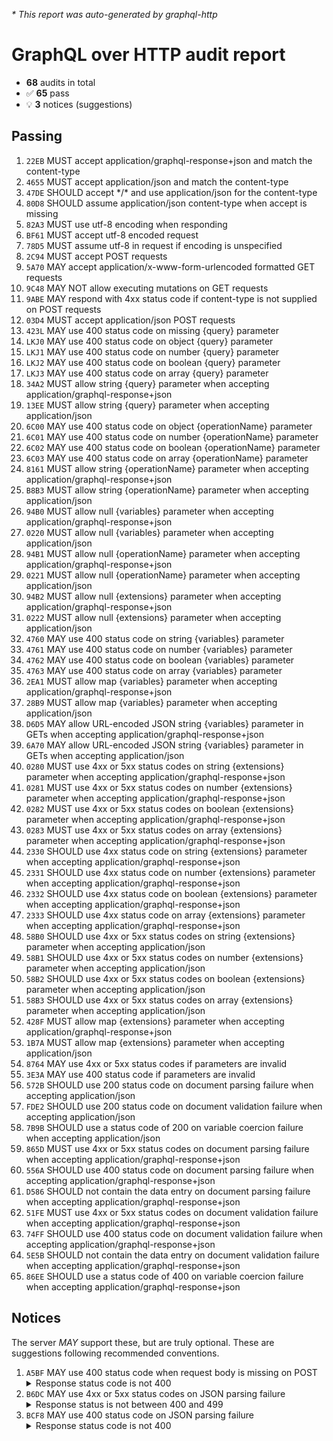 <i>* This report was auto-generated by graphql-http</i>

<h1>GraphQL over HTTP audit report</h1>

<ul>
<li><b>68</b> audits in total</li>
<li><span style="font-family: monospace">✅</span> <b>65</b> pass</li>
<li><span style="font-family: monospace">💡</span> <b>3</b> notices (suggestions)</li>
</ul>

<h2>Passing</h2>
<ol>
<li><code>22EB</code> MUST accept application/graphql-response+json and match the content-type</li>
<li><code>4655</code> MUST accept application/json and match the content-type</li>
<li><code>47DE</code> SHOULD accept */* and use application/json for the content-type</li>
<li><code>80D8</code> SHOULD assume application/json content-type when accept is missing</li>
<li><code>82A3</code> MUST use utf-8 encoding when responding</li>
<li><code>BF61</code> MUST accept utf-8 encoded request</li>
<li><code>78D5</code> MUST assume utf-8 in request if encoding is unspecified</li>
<li><code>2C94</code> MUST accept POST requests</li>
<li><code>5A70</code> MAY accept application/x-www-form-urlencoded formatted GET requests</li>
<li><code>9C48</code> MAY NOT allow executing mutations on GET requests</li>
<li><code>9ABE</code> MAY respond with 4xx status code if content-type is not supplied on POST requests</li>
<li><code>03D4</code> MUST accept application/json POST requests</li>
<li><code>423L</code> MAY use 400 status code on missing {query} parameter</li>
<li><code>LKJ0</code> MAY use 400 status code on object {query} parameter</li>
<li><code>LKJ1</code> MAY use 400 status code on number {query} parameter</li>
<li><code>LKJ2</code> MAY use 400 status code on boolean {query} parameter</li>
<li><code>LKJ3</code> MAY use 400 status code on array {query} parameter</li>
<li><code>34A2</code> MUST allow string {query} parameter when accepting application/graphql-response+json</li>
<li><code>13EE</code> MUST allow string {query} parameter when accepting application/json</li>
<li><code>6C00</code> MAY use 400 status code on object {operationName} parameter</li>
<li><code>6C01</code> MAY use 400 status code on number {operationName} parameter</li>
<li><code>6C02</code> MAY use 400 status code on boolean {operationName} parameter</li>
<li><code>6C03</code> MAY use 400 status code on array {operationName} parameter</li>
<li><code>8161</code> MUST allow string {operationName} parameter when accepting application/graphql-response+json</li>
<li><code>B8B3</code> MUST allow string {operationName} parameter when accepting application/json</li>
<li><code>94B0</code> MUST allow null {variables} parameter when accepting application/graphql-response+json</li>
<li><code>0220</code> MUST allow null {variables} parameter when accepting application/json</li>
<li><code>94B1</code> MUST allow null {operationName} parameter when accepting application/graphql-response+json</li>
<li><code>0221</code> MUST allow null {operationName} parameter when accepting application/json</li>
<li><code>94B2</code> MUST allow null {extensions} parameter when accepting application/graphql-response+json</li>
<li><code>0222</code> MUST allow null {extensions} parameter when accepting application/json</li>
<li><code>4760</code> MAY use 400 status code on string {variables} parameter</li>
<li><code>4761</code> MAY use 400 status code on number {variables} parameter</li>
<li><code>4762</code> MAY use 400 status code on boolean {variables} parameter</li>
<li><code>4763</code> MAY use 400 status code on array {variables} parameter</li>
<li><code>2EA1</code> MUST allow map {variables} parameter when accepting application/graphql-response+json</li>
<li><code>28B9</code> MUST allow map {variables} parameter when accepting application/json</li>
<li><code>D6D5</code> MAY allow URL-encoded JSON string {variables} parameter in GETs when accepting application/graphql-response+json</li>
<li><code>6A70</code> MAY allow URL-encoded JSON string {variables} parameter in GETs when accepting application/json</li>
<li><code>0280</code> MUST use 4xx or 5xx status codes on string {extensions} parameter when accepting application/graphql-response+json</li>
<li><code>0281</code> MUST use 4xx or 5xx status codes on number {extensions} parameter when accepting application/graphql-response+json</li>
<li><code>0282</code> MUST use 4xx or 5xx status codes on boolean {extensions} parameter when accepting application/graphql-response+json</li>
<li><code>0283</code> MUST use 4xx or 5xx status codes on array {extensions} parameter when accepting application/graphql-response+json</li>
<li><code>2330</code> SHOULD use 4xx status code on string {extensions} parameter when accepting application/graphql-response+json</li>
<li><code>2331</code> SHOULD use 4xx status code on number {extensions} parameter when accepting application/graphql-response+json</li>
<li><code>2332</code> SHOULD use 4xx status code on boolean {extensions} parameter when accepting application/graphql-response+json</li>
<li><code>2333</code> SHOULD use 4xx status code on array {extensions} parameter when accepting application/graphql-response+json</li>
<li><code>58B0</code> SHOULD use 4xx or 5xx status codes on string {extensions} parameter when accepting application/json</li>
<li><code>58B1</code> SHOULD use 4xx or 5xx status codes on number {extensions} parameter when accepting application/json</li>
<li><code>58B2</code> SHOULD use 4xx or 5xx status codes on boolean {extensions} parameter when accepting application/json</li>
<li><code>58B3</code> SHOULD use 4xx or 5xx status codes on array {extensions} parameter when accepting application/json</li>
<li><code>428F</code> MUST allow map {extensions} parameter when accepting application/graphql-response+json</li>
<li><code>1B7A</code> MUST allow map {extensions} parameter when accepting application/json</li>
<li><code>8764</code> MAY use 4xx or 5xx status codes if parameters are invalid</li>
<li><code>3E3A</code> MAY use 400 status code if parameters are invalid</li>
<li><code>572B</code> SHOULD use 200 status code on document parsing failure when accepting application/json</li>
<li><code>FDE2</code> SHOULD use 200 status code on document validation failure when accepting application/json</li>
<li><code>7B9B</code> SHOULD use a status code of 200 on variable coercion failure when accepting application/json</li>
<li><code>865D</code> MUST use 4xx or 5xx status codes on document parsing failure when accepting application/graphql-response+json</li>
<li><code>556A</code> SHOULD use 400 status code on document parsing failure when accepting application/graphql-response+json</li>
<li><code>D586</code> SHOULD not contain the data entry on document parsing failure when accepting application/graphql-response+json</li>
<li><code>51FE</code> MUST use 4xx or 5xx status codes on document validation failure when accepting application/graphql-response+json</li>
<li><code>74FF</code> SHOULD use 400 status code on document validation failure when accepting application/graphql-response+json</li>
<li><code>5E5B</code> SHOULD not contain the data entry on document validation failure when accepting application/graphql-response+json</li>
<li><code>86EE</code> SHOULD use a status code of 400 on variable coercion failure when accepting application/graphql-response+json</li>
</ol>

<h2>Notices</h2>
The server <i>MAY</i> support these, but are truly optional. These are suggestions following recommended conventions.
<ol>
<li><code>A5BF</code> MAY use 400 status code when request body is missing on POST
<details>
<summary>Response status code is not 400</summary>
<pre><code class="lang-json">{
  "statusText": "OK",
  "status": 200,
  "headers": {
    "keep-alive": "timeout=5",
    "date": "<timestamp>",
    "content-type": "application/json; charset=utf-8",
    "content-length": "55",
    "connection": "keep-alive"
  },
  "body": {
    "errors": [
      {
        "message": "POST body sent invalid JSON."
      }
    ]
  }
}
</code></pre>
</details>
</li>
<li><code>B6DC</code> MAY use 4xx or 5xx status codes on JSON parsing failure
<details>
<summary>Response status is not between 400 and 499</summary>
<pre><code class="lang-json">{
  "statusText": "OK",
  "status": 200,
  "headers": {
    "keep-alive": "timeout=5",
    "date": "<timestamp>",
    "content-type": "application/json; charset=utf-8",
    "content-length": "55",
    "connection": "keep-alive"
  },
  "body": {
    "errors": [
      {
        "message": "POST body sent invalid JSON."
      }
    ]
  }
}
</code></pre>
</details>
</li>
<li><code>BCF8</code> MAY use 400 status code on JSON parsing failure
<details>
<summary>Response status code is not 400</summary>
<pre><code class="lang-json">{
  "statusText": "OK",
  "status": 200,
  "headers": {
    "keep-alive": "timeout=5",
    "date": "<timestamp>",
    "content-type": "application/json; charset=utf-8",
    "content-length": "55",
    "connection": "keep-alive"
  },
  "body": {
    "errors": [
      {
        "message": "POST body sent invalid JSON."
      }
    ]
  }
}
</code></pre>
</details>
</li>
</ol>

